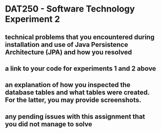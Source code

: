 # DAT250 - Software Technology Experiment 2

## technical problems that you encountered during installation and use of Java Persistence Architecture (JPA) and how you resolved

## a link to your code for experiments 1 and 2 above

## an explanation of how you inspected the database tables and what tables were created. For the latter, you may provide screenshots.

## any pending issues with this assignment that you did not manage to solve

